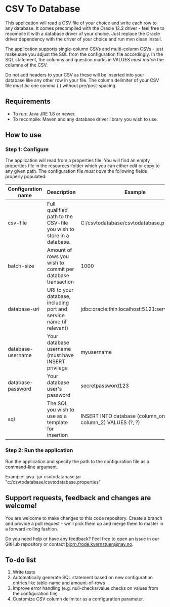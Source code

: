 # CSV To Database
This application will read a CSV file of your choice and write each row to any database.
It comes precompiled with the Oracle 12.2 driver - feel free to recompile it with a database driver of your choice. Just replace the Oracle driver dependency with the driver of your choice and run mvn clean install.

The application supports single-column CSVs and multi-column CSVs - just make sure you adjust the SQL from the configuration file accordingly.
In the SQL statement, the columns and question marks in VALUES _must match_ the columns of the CSV.

Do not add headers to your CSV as these will be inserted into your database like any other row in your file. The column delimiter of your CSV file _must be_ one comma (,) without pre/post-spacing.

## Requirements
- To run: Java JRE 1.8 or newer.
- To recompile: Maven and any database driver library you wish to use.

## How to use
### Step 1: Configure
The application will read from a properties file. You will find an empty properties file in the resources-folder which you can either edit or copy to any given path.
The configuration file _must have_ the following fields properly populated:

| Configuration name | Description | Example |
|--------------------|--------------------------------|---------|
| csv-file           | Full qualified path to the CSV-file you wish to store in a database. | C:/csvtodatabase/csvtodatabase.properties |
| batch-size         | Amount of rows you wish to commit per database transaction | 1000 |
| database-uri       | URI to your database, including port and service name (if relevant) | jdbc:oracle:thin:localhost:5121:service_name |
| database-username  | Your database username (must have INSERT privilege | myusername |
| database-password  | Your database user's password | secretpassword123 |
| sql                | The SQL you wish to use as a template for insertion | INSERT INTO database (column_one, column_2) VALUES (?, ?) |

### Step 2: Run the application
Run the application and specify the path to the configuration file as a command-line argument. 

Example: java -jar csvtodatabase.jar "c:/csvtodatabase/csvtodatabase.properties"

## Support requests, feedback and changes are welcome!
You are welcome to make changes to this code repository. Create a branch and provide a pull request - we'll pick them up and merge them to master in a forward-rolling fashion.

Do you need help or have any feedback? Feel free to open an issue in our GitHub repository or contact bjorn.frode.kvernstuen@nav.no.

## To-do list
1. Write tests
2. Automatically generate SQL statement based on new configuration entries like table-name and amount-of-rows
3. Improve error handling (e.g. null-checks/value checks on values from the configuration file)
4. Customize CSV column delimiter as a configuration parameter.